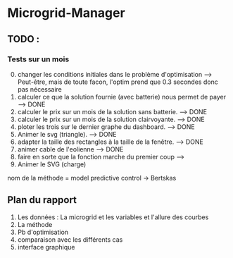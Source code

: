 # Microgrid-Manager

## TODO :

### Tests sur un mois

0) changer les conditions initiales dans le problème d'optimisation
  --> Peut-être, mais de toute facon, l'optim prend que 0.3 secondes donc pas nécessaire
1) calculer ce que la solution fournie (avec batterie) nous permet de payer
  --> DONE
2) calculer le prix sur un mois de la solution sans batterie.
  --> DONE
3) calculer le prix sur un mois de la solution clairvoyante.
  --> DONE
4) ploter les trois sur le dernier graphe du dashboard.
  --> DONE
5) Animer le svg (triangle).
  --> DONE
6) adapter la taille des rectangles à la taille de la fenêtre.
  --> DONE
7) animer cable de l'eolienne
  --> DONE
8) faire en sorte que la fonction marche du premier coup
  -->
9) Animer le SVG (charge)

nom de la méthode = model predictive control -> Bertskas

## Plan du rapport
1) Les données : La microgrid et les variables et l'allure des courbes
2) La méthode
3) Pb d'optimisation
4) comparaison avec les différents cas
5) interface graphique
